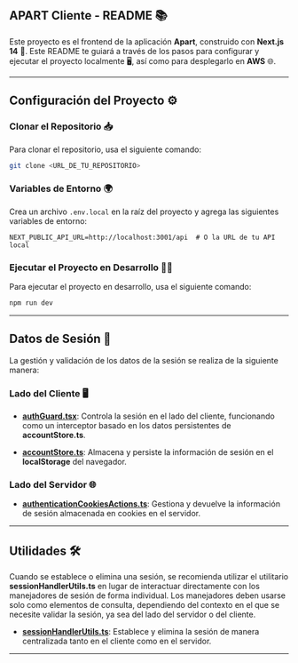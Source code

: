 ## APART Cliente - README 📚

Este proyecto es el frontend de la aplicación **Apart**, construido con **Next.js 14** 🚀. Este README te guiará a través de los pasos para configurar y ejecutar el proyecto localmente 🖥️, así como para desplegarlo en **AWS** 🌐.

---

## Configuración del Proyecto ⚙️

### Clonar el Repositorio 📥

Para clonar el repositorio, usa el siguiente comando:

```sh
git clone <URL_DE_TU_REPOSITORIO>
```

### Variables de Entorno 🌍

Crea un archivo `.env.local` en la raíz del proyecto y agrega las siguientes variables de entorno:

```env
NEXT_PUBLIC_API_URL=http://localhost:3001/api  # O la URL de tu API local
```

### Ejecutar el Proyecto en Desarrollo 🏃‍♂️

Para ejecutar el proyecto en desarrollo, usa el siguiente comando:

```sh
npm run dev
```

---

## Datos de Sesión 🔐

La gestión y validación de los datos de la sesión se realiza de la siguiente manera:

### Lado del Cliente 🖥️

* **[authGuard.tsx](src/components/guards/authGuard.tsx)**: Controla la sesión en el lado del cliente, funcionando como un interceptor basado en los datos persistentes de **accountStore.ts**.

* **[accountStore.ts](src/data/store/accountStore.ts)**: Almacena y persiste la información de sesión en el **localStorage** del navegador.

### Lado del Servidor 🌐

* **[authenticationCookiesActions.ts](src/data/serverActions/authenticationCookiesActions.ts)**: Gestiona y devuelve la información de sesión almacenada en cookies en el servidor.

---

## Utilidades 🛠️

Cuando se establece o elimina una sesión, se recomienda utilizar el utilitario **sessionHandlerUtils.ts** en lugar de interactuar directamente con los manejadores de sesión de forma individual. Los manejadores deben usarse solo como elementos de consulta, dependiendo del contexto en el que se necesite validar la sesión, ya sea del lado del servidor o del cliente.

* **[sessionHandlerUtils.ts](src/utils/sessionHandlerUtils.ts)**: Establece y elimina la sesión de manera centralizada tanto en el cliente como en el servidor.

---